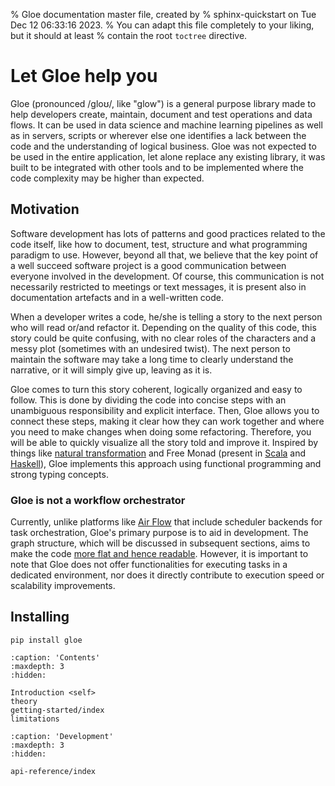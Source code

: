 % Gloe documentation master file, created by
% sphinx-quickstart on Tue Dec 12 06:33:16 2023.
% You can adapt this file completely to your liking, but it should at least
% contain the root `toctree` directive.

# Let Gloe help you

Gloe (pronounced /ɡloʊ/, like "glow") is a general purpose library made to help developers create, maintain, document and test operations and data flows. It can be used in data science and machine learning pipelines as well as in servers, scripts or wherever else one identifies a lack between the code and the understanding of logical business. Gloe was not expected to be used in the entire application, let alone replace any existing library, it was built to be integrated with other tools and to be implemented where the code complexity may be higher than expected.

## Motivation

Software development has lots of patterns and good practices related to the code itself, like how to document, test, structure and what programming paradigm to use. However, beyond all that, we believe that the key point of a well succeed software project is a good communication between everyone involved in the development. Of course, this communication is not necessarily restricted to meetings or text messages, it is present also in documentation artefacts and in a well-written code.

When a developer writes a code, he/she is telling a story to the next person who will read or/and refactor it. Depending on the quality of this code, this story could be quite confusing, with no clear roles of the characters and a messy plot (sometimes with an undesired twist). The next person to maintain the software may take a long time to clearly understand the narrative, or it will simply give up, leaving as it is.

Gloe comes to turn this story coherent, logically organized and easy to follow. This is done by dividing the code into concise steps with an unambiguous responsibility and explicit interface. Then, Gloe allows you to connect these steps, making it clear how they can work together and where you need to make changes when doing some refactoring. Therefore, you will be able to quickly visualize all the story told and improve it. Inspired by things like [natural transformation](https://ncatlab.org/nlab/show/natural+transformation) and Free Monad (present in [Scala](https://typelevel.org/cats/datatypes/freemonad.html) and [Haskell](https://serokell.io/blog/introduction-to-free-monads)), Gloe implements this approach using functional programming and strong typing concepts.

### Gloe is not a workflow orchestrator

Currently, unlike platforms like [Air Flow](https://airflow.apache.org/) that include scheduler backends for task orchestration, Gloe's primary purpose is to aid in development. The graph structure, which will be discussed in subsequent sections, aims to make the code [more flat and hence readable](https://en.wikibooks.org/wiki/Computer_Programming/Coding_Style/Minimize_nesting). However, it is important to note that Gloe does not offer functionalities for executing tasks in a dedicated environment, nor does it directly contribute to execution speed or scalability improvements.

## Installing

```shell
pip install gloe
```

```{toctree}
:caption: 'Contents'
:maxdepth: 3
:hidden:

Introduction <self>
theory
getting-started/index
limitations
```

```{toctree}
:caption: 'Development'
:maxdepth: 3
:hidden:

api-reference/index
```
